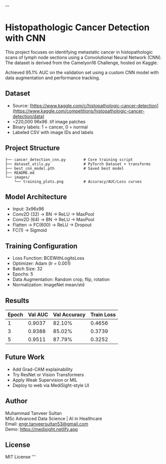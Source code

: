 '''
# Histopathologic Cancer Detection with CNN

This project focuses on identifying metastatic cancer in histopathologic scans of lymph node sections using a Convolutional Neural Network (CNN). The dataset is derived from the Camelyon16 Challenge, hosted on Kaggle.

Achieved 95.1% AUC on the validation set using a custom CNN model with data augmentation and performance tracking.

## Dataset

- Source: [https://www.kaggle.com/c/histopathologic-cancer-detection](https://www.kaggle.com/competitions/histopathologic-cancer-detection/data)
- ~220,000 96x96 .tif image patches
- Binary labels: 1 = cancer, 0 = normal
- Labeled CSV with image IDs and labels

## Project Structure

```
├── cancer_detection_cnn.py        # Core training script
├── dataset_utils.py               # PyTorch Dataset + transforms
├── best_cnn_model.pth             # Saved best model
├── README.md
└── images/
    └── training_plots.png         # Accuracy/AUC/Loss curves

```

## Model Architecture

- Input: 3x96x96
- Conv2D (32) → BN → ReLU → MaxPool
- Conv2D (64) → BN → ReLU → MaxPool
- Flatten → FC(600) → ReLU → Dropout
- FC(1) → Sigmoid

## Training Configuration

- Loss Function: BCEWithLogitsLoss
- Optimizer: Adam (lr = 0.001)
- Batch Size: 32
- Epochs: 5
- Data Augmentation: Random crop, flip, rotation
- Normalization: ImageNet mean/std

## Results

Epoch | Val AUC | Val Accuracy | Train Loss
------|---------|--------------|-----------
1     | 0.9037  | 82.10%       | 0.4656
3     | 0.9388  | 85.02%       | 0.3739
5     | 0.9511  | 87.79%       | 0.3252

## Future Work

- Add Grad-CAM explainability
- Try ResNet or Vision Transformers
- Apply Weak Supervision or MIL
- Deploy to web via MediSight-style UI

## Author

Muhammad Tanveer Sultan  
MSc Advanced Data Science | AI in Healthcare  
Email: engr.tanveersultan53@gmail.com  
Demo: https://medisight.netlify.app

## License

MIT License
'''
